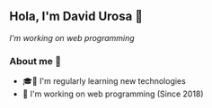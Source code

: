 ## Hola, I'm David Urosa 🥨
*I'm working on web programming*

### About me 🏓
- 🎓🏫 I'm regularly learning new technologies
- 💾 I'm working on web programming (Since 2018)



